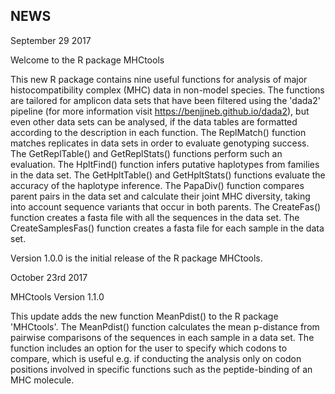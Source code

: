 ## NEWS

September 29 2017

Welcome to the R package MHCtools

This new R package contains nine useful functions for analysis of major histocompatibility complex (MHC) data in non-model species. The functions are tailored for amplicon data sets that have been filtered using the 'dada2' pipeline (for more information visit <https://benjjneb.github.io/dada2>), but even other data sets can be analysed, if the data tables are formatted according to the description in each function.
The ReplMatch() function matches replicates in data sets in order to evaluate genotyping success.
The GetReplTable() and GetReplStats() functions perform such an evaluation.
The HpltFind() function infers putative haplotypes from families in the data set. 
The GetHpltTable() and GetHpltStats() functions evaluate the accuracy of the haplotype inference.
The PapaDiv() function compares parent pairs in the data set and calculate their joint MHC diversity, taking into account sequence variants that occur in both parents.
The CreateFas() function creates a fasta file with all the sequences in the data set.
The CreateSamplesFas() function creates a fasta file for each sample in the data set.

Version 1.0.0 is the initial release of the R package MHCtools. 


October 23rd 2017

MHCtools Version 1.1.0 

This update adds the new function MeanPdist() to the R package 'MHCtools'. The MeanPdist() function calculates the mean p-distance from pairwise comparisons of the sequences in each sample in a data set. The function includes an option for the user to specify which codons to compare, which is useful e.g. if conducting the analysis only on codon positions involved in specific functions such as the peptide-binding of an MHC molecule.
